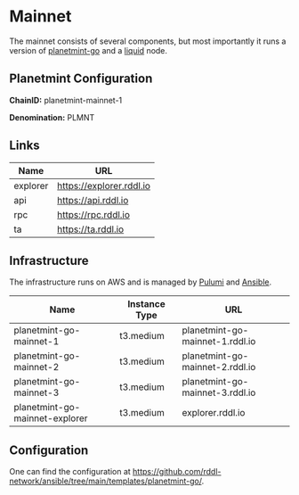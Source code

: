 # Mainnet

The mainnet consists of several components, but most importantly it runs a version of [planetmint-go](https://github.com/planetmint/planetmint-go) and a [liquid](https://github.com/ElementsProject/elements) node.

## Planetmint Configuration

**ChainID:** planetmint-mainnet-1

**Denomination:** PLMNT

## Links

| Name     | URL                      |
| -------- | ------------------------ |
| explorer | https://explorer.rddl.io |
| api      | https://api.rddl.io      |
| rpc      | https://rpc.rddl.io      |
| ta       | https://ta.rddl.io       |

## Infrastructure

The infrastructure runs on AWS and is managed by [Pulumi](https://github.com/rddl-network/pulumi-aws) and [Ansible](https://github.com/rddl-network/ansible).

| Name                           | Instance Type | URL                             |
| ------------------------------ | ------------- | ------------------------------- |
| planetmint-go-mainnet-1        | t3.medium     | planetmint-go-mainnet-1.rddl.io |
| planetmint-go-mainnet-2        | t3.medium     | planetmint-go-mainnet-2.rddl.io |
| planetmint-go-mainnet-3        | t3.medium     | planetmint-go-mainnet-3.rddl.io |
| planetmint-go-mainnet-explorer | t3.medium     | explorer.rddl.io                |

## Configuration

One can find the configuration at https://github.com/rddl-network/ansible/tree/main/templates/planetmint-go/.
